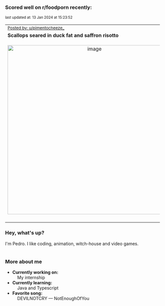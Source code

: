 ### Scored well on r/foodporn recently:

<p align="left"><sub>last updated at: 13 Jan 2024 at 15:23:52</sub></p>

|   |
| --- |
| <sub>[Posted by: u/pimentocheeze_][source]</sub> |
| **Scallops seared in duck fat and saffron risotto** | 
|<p align="center"> <img alt="image" src="https://i.redd.it/3d7fra5c14cc1.jpeg" width="550" /> </p>|
|   |

### Hey, what's up?

I'm Pedro. I like coding, animation, witch-house and video games.<br><br>

### More about me
- **Currently working on:**  
&nbsp;&nbsp;&nbsp;&nbsp;My internship
- **Currently learning:**  
&nbsp;&nbsp;&nbsp;&nbsp;Java and Typescript
- **Favorite song:**  
&nbsp;&nbsp;&nbsp;&nbsp;DEVILNOTCRY — NotEnoughOfYou<br><br>

  



  
  
  
[linkedin]: https://linkedin.com/in/pedro-h-r-gomes-8a487b14a/
[gmail]: mailto:pilique11@gmail.com
[source]: https://reddit.com/r/FoodPorn/comments/195bve8/scallops_seared_in_duck_fat_and_saffron_risotto/
[redditAPI]: https://www.reddit.com/dev/api/
